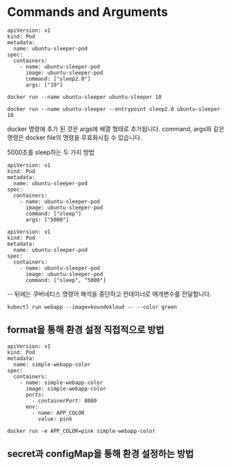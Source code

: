 # Commands and Arguments 

```
apiVersion: v1
kind: Pod
metadata:
  name: ubuntu-sleeper-pod
spec:
  containers:
    - name: ubuntu-sleeper-pod
      image: ubuntu-sleeper-pod
      command: ["sleep2.0"]
      args: ["10"]
```

`docker run --name ubuntu-sleeper ubuntu-sleeper 10`

`docker run --name ubuntu-sleeper --entrypoint sleep2.0 ubuntu-sleeper 10`

docker 명령에 추가 된 것은 args에 배열 형태로 추가됩니다.
command, args와 같은 명령은 docker file의 명령을 무효화시킬 수 있습니다.



5000초를 sleep하는 두 가지 방법

```
apiVersion: v1
kind: Pod
metadata:
  name: ubuntu-sleeper-pod
spec:
  containers:
    - name: ubuntu-sleeper-pod
      image: ubuntu-sleeper-pod
      command: ["sleep"]
      args: ["5000"]
```


```
apiVersion: v1
kind: Pod
metadata:
  name: ubuntu-sleeper-pod
spec:
  containers:
    - name: ubuntu-sleeper-pod
      image: ubuntu-sleeper-pod
      command: ["sleep", "5000"]
```

-- 뒤에는 쿠버네티스 명령어 해석을 중단하고 컨테이너로 매개변수를 전달합니다.

`kubectl run webapp --image=kouodekloud -- --color green `


## format을 통해 환경 설정 직접적으로 방법

```
apiVersion: v1
kind: Pod
metadata:
  name: simple-webapp-color
spec:
  containers:
    - name: simple-webapp-color
      image: simple-webapp-color
      ports:
        - containerPort: 8080
      env:
        - name: APP_COLOR
          value: pink
```

`docker run -e APP_COLOR=pink simple-webapp-color`

## secret과 configMap을 통해 환경 설정하는 방법

